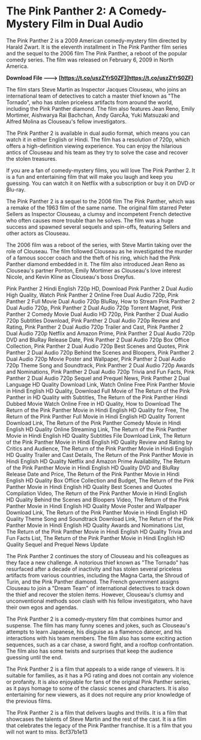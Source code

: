 
 
# The Pink Panther 2: A Comedy-Mystery Film in Dual Audio
 
The Pink Panther 2 is a 2009 American comedy-mystery film directed by Harald Zwart. It is the eleventh installment in The Pink Panther film series and the sequel to the 2006 film The Pink Panther, a reboot of the popular comedy series. The film was released on February 6, 2009 in North America.
 
**Download File ---> [https://t.co/uszZYrS0ZF](https://t.co/uszZYrS0ZF)**


 
The film stars Steve Martin as Inspector Jacques Clouseau, who joins an international team of detectives to catch a master thief known as "The Tornado", who has stolen priceless artifacts from around the world, including the Pink Panther diamond. The film also features Jean Reno, Emily Mortimer, Aishwarya Rai Bachchan, Andy GarcÃ­a, Yuki Matsuzaki and Alfred Molina as Clouseau's fellow investigators.
 
The Pink Panther 2 is available in dual audio format, which means you can watch it in either English or Hindi. The film has a resolution of 720p, which offers a high-definition viewing experience. You can enjoy the hilarious antics of Clouseau and his team as they try to solve the case and recover the stolen treasures.
 
If you are a fan of comedy-mystery films, you will love The Pink Panther 2. It is a fun and entertaining film that will make you laugh and keep you guessing. You can watch it on Netflix with a subscription or buy it on DVD or Blu-ray.
  
The Pink Panther 2 is a sequel to the 2006 film The Pink Panther, which was a remake of the 1963 film of the same name. The original film starred Peter Sellers as Inspector Clouseau, a clumsy and incompetent French detective who often causes more trouble than he solves. The film was a huge success and spawned several sequels and spin-offs, featuring Sellers and other actors as Clouseau.
 
The 2006 film was a reboot of the series, with Steve Martin taking over the role of Clouseau. The film followed Clouseau as he investigated the murder of a famous soccer coach and the theft of his ring, which had the Pink Panther diamond embedded in it. The film also introduced Jean Reno as Clouseau's partner Ponton, Emily Mortimer as Clouseau's love interest Nicole, and Kevin Kline as Clouseau's boss Dreyfus.
 
Pink Panther 2 Hindi English 720p HD,  Download Pink Panther 2 Dual Audio High Quality,  Watch Pink Panther 2 Online Free Dual Audio 720p,  Pink Panther 2 Full Movie Dual Audio 720p BluRay,  How to Stream Pink Panther 2 Dual Audio 720p,  Pink Panther 2 Dual Audio 720p Torrent Magnet,  Pink Panther 2 Comedy Movie Dual Audio HD 720p,  Pink Panther 2 Dual Audio 720p Subtitles Download,  Pink Panther 2 Dual Audio 720p Review and Rating,  Pink Panther 2 Dual Audio 720p Trailer and Cast,  Pink Panther 2 Dual Audio 720p Netflix and Amazon Prime,  Pink Panther 2 Dual Audio 720p DVD and BluRay Release Date,  Pink Panther 2 Dual Audio 720p Box Office Collection,  Pink Panther 2 Dual Audio 720p Best Scenes and Quotes,  Pink Panther 2 Dual Audio 720p Behind the Scenes and Bloopers,  Pink Panther 2 Dual Audio 720p Movie Poster and Wallpaper,  Pink Panther 2 Dual Audio 720p Theme Song and Soundtrack,  Pink Panther 2 Dual Audio 720p Awards and Nominations,  Pink Panther 2 Dual Audio 720p Trivia and Fun Facts,  Pink Panther 2 Dual Audio 720p Sequel and Prequel News,  Pink Panther 2 Dual Language HD Quality Download Link,  Watch Online Free Pink Panther Movie in Hindi English HD Quality,  Download Full Movie of The Return of the Pink Panther in HD Quality with Subtitles,  The Return of the Pink Panther Hindi Dubbed Movie Watch Online Free in HD Quality,  How to Download The Return of the Pink Panther Movie in Hindi English HD Quality for Free,  The Return of the Pink Panther Full Movie in Hindi English HD Quality Torrent Download Link,  The Return of the Pink Panther Comedy Movie in Hindi English HD Quality Online Streaming Link,  The Return of the Pink Panther Movie in Hindi English HD Quality Subtitles File Download Link,  The Return of the Pink Panther Movie in Hindi English HD Quality Review and Rating by Critics and Audience,  The Return of the Pink Panther Movie in Hindi English HD Quality Trailer and Cast Details,  The Return of the Pink Panther Movie in Hindi English HD Quality Netflix and Amazon Prime Availability,  The Return of the Pink Panther Movie in Hindi English HD Quality DVD and BluRay Release Date and Price,  The Return of the Pink Panther Movie in Hindi English HD Quality Box Office Collection and Budget,  The Return of the Pink Panther Movie in Hindi English HD Quality Best Scenes and Quotes Compilation Video,  The Return of the Pink Panther Movie in Hindi English HD Quality Behind the Scenes and Bloopers Video,  The Return of the Pink Panther Movie in Hindi English HD Quality Movie Poster and Wallpaper Download Link,  The Return of the Pink Panther Movie in Hindi English HD Quality Theme Song and Soundtrack Download Link,  The Return of the Pink Panther Movie in Hindi English HD Quality Awards and Nominations List,  The Return of the Pink Panther Movie in Hindi English HD Quality Trivia and Fun Facts List,  The Return of the Pink Panther Movie in Hindi English HD Quality Sequel and Prequel News Update
 
The Pink Panther 2 continues the story of Clouseau and his colleagues as they face a new challenge. A notorious thief known as "The Tornado" has resurfaced after a decade of inactivity and has stolen several priceless artifacts from various countries, including the Magna Carta, the Shroud of Turin, and the Pink Panther diamond. The French government assigns Clouseau to join a "Dream Team" of international detectives to track down the thief and recover the stolen items. However, Clouseau's clumsy and unconventional methods soon clash with his fellow investigators, who have their own egos and agendas.
  
The Pink Panther 2 is a comedy-mystery film that combines humor and suspense. The film has many funny scenes and jokes, such as Clouseau's attempts to learn Japanese, his disguise as a flamenco dancer, and his interactions with his team members. The film also has some exciting action sequences, such as a car chase, a sword fight, and a rooftop confrontation. The film also has some twists and surprises that keep the audience guessing until the end.
 
The Pink Panther 2 is a film that appeals to a wide range of viewers. It is suitable for families, as it has a PG rating and does not contain any violence or profanity. It is also enjoyable for fans of the original Pink Panther series, as it pays homage to some of the classic scenes and characters. It is also entertaining for new viewers, as it does not require any prior knowledge of the previous films.
 
The Pink Panther 2 is a film that delivers laughs and thrills. It is a film that showcases the talents of Steve Martin and the rest of the cast. It is a film that celebrates the legacy of the Pink Panther franchise. It is a film that you will not want to miss.
 8cf37b1e13
 
